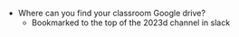 - Where can you find your classroom Google drive?
  - Bookmarked to the top of the 2023d channel in slack